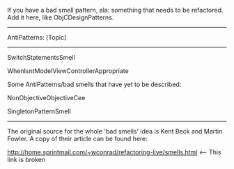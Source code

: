If you have a bad smell pattern, ala: something that needs to be refactored.  Add it here, like ObjCDesignPatterns.

----

AntiPatterns: [Topic]

----

SwitchStatementsSmell

WhenIsntModelViewControllerAppropriate

Some AntiPatterns/bad smells that have yet to be described:

NonObjectiveObjectiveCee

SingletonPatternSmell

----

The original source for the whole 'bad smells' idea is Kent Beck and Martin Fowler. A copy of their article can be found here:

http://home.sprintmail.com/~wconrad/refactoring-live/smells.html <-- This link is broken
